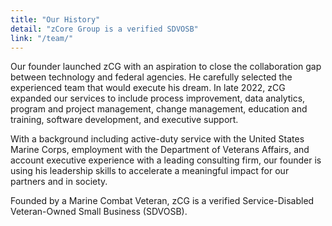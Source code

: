 ```yaml
---
title: "Our History"
detail: "zCore Group is a verified SDVOSB"
link: "/team/"
---
```



Our founder launched zCG with an aspiration to close the collaboration gap between technology
and federal agencies. He carefully selected the experienced team that would execute his dream.
In late 2022, zCG expanded our services to include process improvement, data analytics, program
and project management, change management, education and training, software development,
and executive support.

With a background including active-duty service with the United States Marine Corps,
employment with the Department of Veterans Affairs, and account executive experience with a leading
consulting firm, our founder is using his leadership skills to accelerate a meaningful impact for
our partners and in society.

Founded by a Marine Combat Veteran, zCG is a verified Service-Disabled Veteran-Owned Small Business (SDVOSB).
